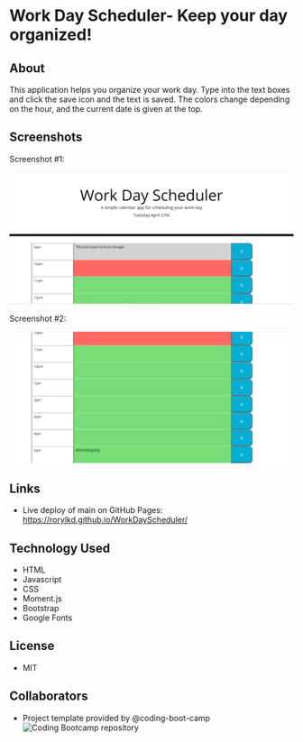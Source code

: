 # Work Day Scheduler- Keep your day organized! 

## About

This application helps you organize your work day. Type into the text boxes and click the save icon and the text is saved. The colors change depending on the hour, and the current date is given at the top. 


## Screenshots

Screenshot #1:

![Screenshot #1:](WDSScreenshot1.png)

Screenshot #2:

![Screenshot #2](WDSScreenshot2.png)


## Links

- Live deploy of main on GitHub Pages:  https://rorylkd.github.io/WorkDayScheduler/


## Technology Used

- HTML
- Javascript
- CSS
- Moment.js
- Bootstrap
- Google Fonts

## License

- MIT

## Collaborators

- Project template provided by @coding-boot-camp ![Coding Bootcamp repository](https://github.com/coding-boot-camp)
